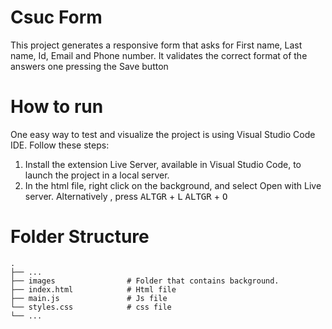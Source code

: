 # Csuc Form
This project generates a responsive form that asks for First name, Last name, Id, Email and Phone number. It validates the correct format of the answers one pressing the Save button

# How to run
One easy way to test and visualize the project is using Visual Studio Code IDE. Follow these steps: 
1. Install the extension Live Server, available in Visual Studio Code, to launch the project in a local server.
2. In the html file, right click on the background, and select Open with Live server. Alternatively , press <kbd>ALTGR</kbd> + <kbd>L</kbd> <kbd>ALTGR</kbd> + <kbd>O</kbd> 

# Folder Structure

    .
    ├── ...
    ├── images                # Folder that contains background.
    ├── index.html            # Html file
    ├── main.js               # Js file
    └── styles.css            # css file
    └── ...
